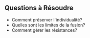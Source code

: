 ## Questions à Résoudre
- Comment préserver l'individualité?
- Quelles sont les limites de la fusion?
- Comment gérer les résistances?
